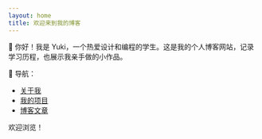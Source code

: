 ```yaml
---
layout: home
title: 欢迎来到我的博客
---
```


👋 你好！我是 Yuki，一个热爱设计和编程的学生。这是我的个人博客网站，记录学习历程，也展示我亲手做的小作品。

🔗 导航：

- [关于我](about)
- [我的项目](projects)
- [博客文章](blog)

欢迎浏览！
